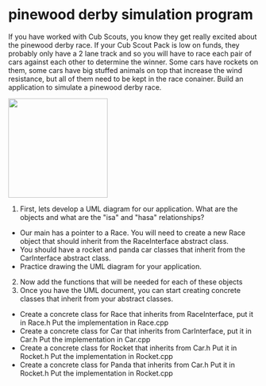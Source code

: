 # pinewood derby simulation program
If you have worked with Cub Scouts, you know they get really excited about the pinewood derby race.  If your Cub Scout Pack is low on funds, they probably only have a 2 lane track and so you will have to race each pair of cars against each other to determine the winner.  Some cars have rockets on them, some cars have big stuffed animals on top that increase the wind resistance, but all of them need to be kept in the race conainer.  Build an application to simulate a pinewood derby race.

<img src="https://upload.wikimedia.org/wikipedia/commons/b/be/PinewoodFinish.jpg" width="200">

1) First, lets develop a UML diagram for our application.  What are the objects and what are the "isa" and "hasa" relationships?
* Our main has a pointer to a Race.  You will need to create a new Race object that should inherit from the RaceInterface abstract class.
* You should have a rocket and panda car classes that inherit from the CarInterface abstract class.
* Practice drawing the UML diagram for your application.
2) Now add the functions that will be needed for each of these objects
3) Once you have the UML document, you can start creating concrete classes that inherit from your abstract classes.
* Create a concrete class for Race that inherits from RaceInterface, put it in Race.h  Put the implementation in Race.cpp
* Create a concrete class for Car that inherits from CarInterface, put it in Car.h Put the implementation in Car.cpp
* Create a concrete class for Rocket that inherits from Car.h Put it in Rocket.h Put the implementation in Rocket.cpp
* Create a concrete class for Panda that inherits from Car.h Put it in Rocket.h Put the implementation in Rocket.cpp
